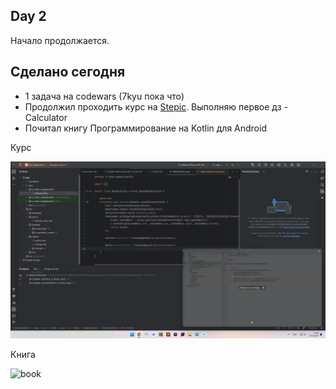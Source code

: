Day 2
---

Начало продолжается. 

## Сделано сегодня
- 1 задача на codewars (7kyu пока что)
- Продолжил проходить курс на [Stepic](https://stepik.org/course/121507/). Выполняю первое дз - Calculator
- Почитал книгу Программирование на Kotlin для Android

Курс

![in process](../img/begin2.png)

Книга

![book](../img/begin3.png)